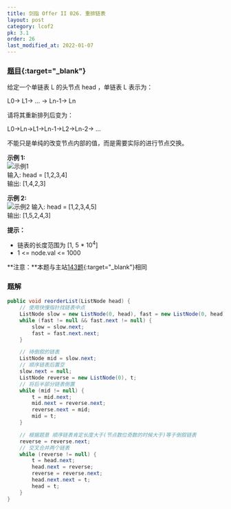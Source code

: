```yaml
---
title: 剑指 Offer II 026. 重排链表
layout: post
category: lcof2
pk: 3.1
order: 26
last_modified_at: 2022-01-07
---
```


### [题目](https://leetcode-cn.com/problems/LGjMqU/){:target="_blank"}

给定一个单链表 L 的头节点 head ，单链表 L 表示为：

L0→ L1→ … → Ln-1→ Ln

请将其重新排列后变为：

L0→Ln→L1→Ln-1→L2→Ln-2→ …

不能只是单纯的改变节点内部的值，而是需要实际的进行节点交换。



**示例 1:**  
![示例1]({{site.cdn}}/assets/3/026/1626420311-PkUiGI-image.png)  
输入: head = [1,2,3,4]  
输出: [1,4,2,3]

**示例 2:**  
![示例2]({{site.cdn}}/assets/3/026/1626420320-YUiulT-image.png)
输入: head = [1,2,3,4,5]  
输出: [1,5,2,4,3]

**提示：**
- 链表的长度范围为 [1, 5 * 10<sup>4</sup>]
- 1 <= node.val <= 1000

**注意：**本题与主站[143题](https://leetcode-cn.com/problems/reorder-list/){:target="_blank"}相同

### 题解

```java
public void reorderList(ListNode head) {
    // 使用快慢指针找链表中点
    ListNode slow = new ListNode(0, head), fast = new ListNode(0, head);
    while (fast != null && fast.next != null) {
        slow = slow.next;
        fast = fast.next.next;
    }

    // 待倒叙的链表
    ListNode mid = slow.next;
    // 顺序链表后置空
    slow.next = null;
    ListNode reverse = new ListNode(0), t;
    // 将后半部分链表倒置
    while (mid != null) {
        t = mid.next;
        mid.next = reverse.next;
        reverse.next = mid;
        mid = t;
    }

    // 根据题意 顺序链表肯定长度大于(节点数位奇数的时候大于)等于倒叙链表
    reverse = reverse.next;
    // 交叉合并两个链表
    while (reverse != null) {
        t = head.next;
        head.next = reverse;
        reverse = reverse.next;
        head.next.next = t;
        head = t;
    }
}
```